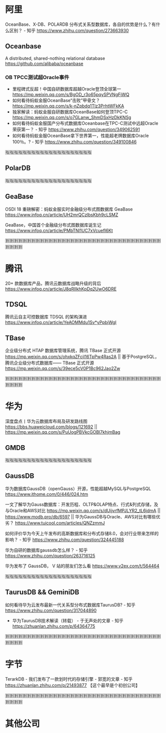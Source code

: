 
# 阿里

OceanBase、X-DB、POLARDB 分布式关系型数据库，各自的优势是什么？有什么区别？ - 知乎 https://www.zhihu.com/question/273663930

## Oceanbase

A distributed, shared-nothing relational database https://github.com/alibaba/oceanbase

### OB TPCC测试超Oracle事件

- 里程碑式反超！中国自研数据库超越Oracle登顶全球第一 https://mp.weixin.qq.com/s/BgOD_r3o65pqySPVNgFjWQ
- 如何看待蚂蚁金服OceanBase“击败”甲骨文？ https://mp.weixin.qq.com/s/k-nZpbdq1Tlz3PrhtWFkKA
- 独家解读：蚂蚁金服自研数据库OceanBase如何登顶TPC-C https://mp.weixin.qq.com/s/o7GLanw_ShmDSxHzDkKNSg
- 如何看待蚂蚁金服国产分布式数据库Oceanbase在TPC-C测试中远超Oracle荣获第一？ - 知乎 https://www.zhihu.com/question/349062591
- 如何看待蚂蚁金服OceanBase拿下世界第一，性能超老牌数据库Oracle 100％。? - 知乎 https://www.zhihu.com/question/349100846

:u6307::u6307::u6307::u6307::u6307::u6307::u6307::u6307::u6307::u6307::u6307::u6307::u6307::u6307::u6307::u6307::u6307::u6307::u6307::u6307:

## PolarDB

:u6307::u6307::u6307::u6307::u6307::u6307::u6307::u6307::u6307::u6307::u6307::u6307::u6307::u6307::u6307::u6307::u6307::u6307::u6307::u6307:

## GeaBase

OSDI 18 重磅解密：蚂蚁金服实时金融级分布式图数据库 GeaBase https://www.infoq.cn/article/UH2mrQCzlbsKbh9cLSMZ

GeaBase，中国首个金融级分布式图数据库诞生记 https://www.infoq.cn/article/PMbTNl1UC7xVcuefI6Kt

:u5272::u5272::u5272::u5272::u5272::u5272::u5272::u5272::u5272::u5272::u5272::u5272::u5272::u5272::u5272::u5272::u5272::u5272::u5272::u5272::u5272::u5272::u5272::u5272::u5272::u5272::u5272::u5272::u5272::u5272::u5272::u5272::u5272::u5272::u5272::u5272::u5272::u5272::u5272::u5272:

# 腾讯

20+ 款数据库产品，腾讯云数据库战略升级的背后 https://www.infoq.cn/article/J8qRIIkhKpDq2UwO6DRE

## TDSQL

腾讯云自主可控数据库 TDSQL 的架构演进 https://www.infoq.cn/article/YeAOMMdu1Sv*yPpbjWgI

## TBase

企业级分布式 HTAP 数据库管理系统，腾讯 TBase 正式开源 https://mp.weixin.qq.com/s/ohxkqZFcjI16TpPw4Ras2A || 基于PostgreSQL，腾讯企业级分布式数据库—— TBase 正式开源 https://mp.weixin.qq.com/s/39ece5cV0P1Bc962Jao2Zw

:u5272::u5272::u5272::u5272::u5272::u5272::u5272::u5272::u5272::u5272::u5272::u5272::u5272::u5272::u5272::u5272::u5272::u5272::u5272::u5272::u5272::u5272::u5272::u5272::u5272::u5272::u5272::u5272::u5272::u5272::u5272::u5272::u5272::u5272::u5272::u5272::u5272::u5272::u5272::u5272:

# 华为

深度盘点丨华为云数据库布局及研发路线图 https://bbs.huaweicloud.com/blogs/121692 || https://mp.weixin.qq.com/s/PuUogPBVkcGOBl7khjmBag

## GMDB

:u6307::u6307::u6307::u6307::u6307::u6307::u6307::u6307::u6307::u6307::u6307::u6307::u6307::u6307::u6307::u6307::u6307::u6307::u6307::u6307:

## GaussDB

华为数据库GaussDB（openGauss）开源，性能超越MySQL与PostgreSQL https://www.ithome.com/0/446/024.htm

一文了解华为Gauss数据库：开发历程、OLTP&OLAP特点、行式&列式存储，及与Oracle和AWS对比 https://mp.weixin.qq.com/s/dUijvrfMPJLYR2_tL6jdmA || https://www.modb.pro/db/6597 || 华为GaussDB与Oracle、AWS对比有哪些优劣？ https://www.tuicool.com/articles/QNZzmmJ

如何评价华为今天上午发布的高斯数据库和分布式存储8.0，会对行业带来怎样的影响？ - 知乎 https://www.zhihu.com/question/324445188

华为自研的数据库gaussdb怎么样？ - 知乎 https://www.zhihu.com/question/263716125

华为发布了 GaussDB， V 站的朋友们怎么看 https://www.v2ex.com/t/564464

:u6307::u6307::u6307::u6307::u6307::u6307::u6307::u6307::u6307::u6307::u6307::u6307::u6307::u6307::u6307::u6307::u6307::u6307::u6307::u6307:

## TaurusDB && GeminiDB

如何看待华为云发布最新一代关系型分布式数据库TaurusDB? - 知乎 https://www.zhihu.com/question/317044890
- 华为TaurusDB技术解读（转载） - 于无声处的文章 - 知乎 https://zhuanlan.zhihu.com/p/64364775

:u5272::u5272::u5272::u5272::u5272::u5272::u5272::u5272::u5272::u5272::u5272::u5272::u5272::u5272::u5272::u5272::u5272::u5272::u5272::u5272::u5272::u5272::u5272::u5272::u5272::u5272::u5272::u5272::u5272::u5272::u5272::u5272::u5272::u5272::u5272::u5272::u5272::u5272::u5272::u5272:

# 字节

TerarkDB - 我们发布了一款划时代的存储引擎 - 郭宽的文章 - 知乎 https://zhuanlan.zhihu.com/p/21493877 【这个最早是个初创公司】

:u5272::u5272::u5272::u5272::u5272::u5272::u5272::u5272::u5272::u5272::u5272::u5272::u5272::u5272::u5272::u5272::u5272::u5272::u5272::u5272::u5272::u5272::u5272::u5272::u5272::u5272::u5272::u5272::u5272::u5272::u5272::u5272::u5272::u5272::u5272::u5272::u5272::u5272::u5272::u5272:

# 其他公司
